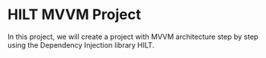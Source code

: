 # HILT MVVM Project
In this project, we will create a project with MVVM architecture step by step using the Dependency Injection library HILT.
